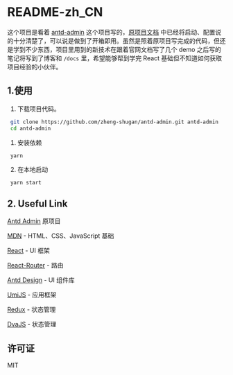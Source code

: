 # README-zh_CN

这个项目是看着 [antd-admin](https://github.com/zuiidea/antd-admin) 这个项目写的，[原项目文档](https://doc.antd-admin.zuiidea.com/#/zh-cn/getting-started) 中已经将启动、配置说的十分清楚了，可以说是做到了开箱即用。虽然是照着原项目写完成的代码，但还是学到不少东西，项目里用到的新技术在跟着官网文档写了几个 demo 之后写的笔记将写到了博客和 `/docs` 里，希望能够帮到学完 React 基础但不知道如何获取项目经验的小伙伴。

## 1.使用

1. 下载项目代码。

```bash
 git clone https://github.com/zheng-shugan/antd-admin.git antd-admin
 cd antd-admin
```

1. 安装依赖

```
 yarn
```

2. 在本地启动

```
 yarn start
```

## 2. Useful Link

[Antd Admin](https://github.com/zuiidea/antd-admin) 原项目

[MDN](https://developer.mozilla.org/zh-CN/docs/Web) - HTML、CSS、JavaScript 基础

[React](https://zh-hans.reactjs.org/) - UI 框架

[React-Router](https://reactrouter.com/) - 路由

[Antd Design](https://ant.design/index-cn) - UI 组件库

[UmiJS](https://umijs.org/zh-CN) - 应用框架

[Redux](http://cn.redux.js.org/) - 状态管理

[DvaJS](https://dvajs.com) - 状态管理

## 许可证
MIT
